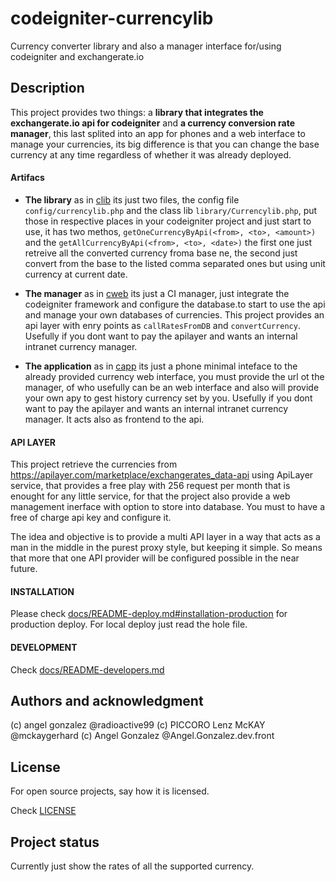 # codeigniter-currencylib

Currency converter library and also a manager interface for/using codeigniter and exchangerate.io

## Description

This project provides two things: a **library that integrates 
the exchangerate.io api for codeigniter** and **a currency conversion rate manager**, 
this last splited into an app for phones and a web interface to manage your 
currencies, its big difference is that you can change the base currency at any time 
regardless of whether it was already deployed.


#### Artifacs

* **The library** as in [clib](clib) its just two files, the config 
file `config/currencylib.php` and the class lib `library/Currencylib.php`, 
put those in respective places in your codeigniter project and just start 
to use, it has two methos, `getOneCurrencyByApi(<from>, <to>, <amount>)` and 
the `getAllCurrencyByApi(<from>, <to>, <date>)` the first one just retreive all the 
converted currency froma  base ne, the second just convert from the base to 
the listed comma separated ones but using unit currency at current date.

* **The manager** as in [cweb](cweb) its just a CI manager, just integrate 
the codeigniter framework and configure the database.to start to use the api 
and manage your own databases of currencies. This project provides an api layer 
with enry points as `callRatesFromDB` and `convertCurrency`. Usefully if you 
dont want to pay the apilayer and wants an internal intranet currency manager.

* **The application** as in [capp](capp) its just a phone minimal inteface to the 
already provided currency web interface, you must provide the url ot the manager, 
of who usefully can be an web interface and also will provide your own apy 
to gest history currency set by you. Usefully if you dont want to pay the 
apilayer and wants an internal intranet currency manager. It acts also 
as frontend to the api.

#### API LAYER

This project retrieve the currencies from https://apilayer.com/marketplace/exchangerates_data-api 
using ApiLayer service, that provides a free play with 256 request per month that is enought for 
any little service, for that the project also provide a web management inerface with option 
to store into database. You must to have a free of charge api key and configure it.

The idea and objective is to provide a multi API layer in a way that acts as a 
man in the middle in the purest proxy style, but keeping it simple. So means that 
more that one API provider will be configured possible in the near future.

#### INSTALLATION

Please check [docs/README-deploy.md#installation-production](docs/README-deploy.md#installation-production) 
for production deploy. For local deploy just read the hole file.

#### DEVELOPMENT

Check [docs/README-developers.md](docs/README-developers.md)

## Authors and acknowledgment

(c) angel gonzalez @radioactive99
(c) PICCORO Lenz McKAY @mckaygerhard
(c) Angel Gonzalez @Angel.Gonzalez.dev.front

## License

For open source projects, say how it is licensed.

Check [LICENSE](LICENSE)

## Project status

Currently just show the rates of all the supported currency.
